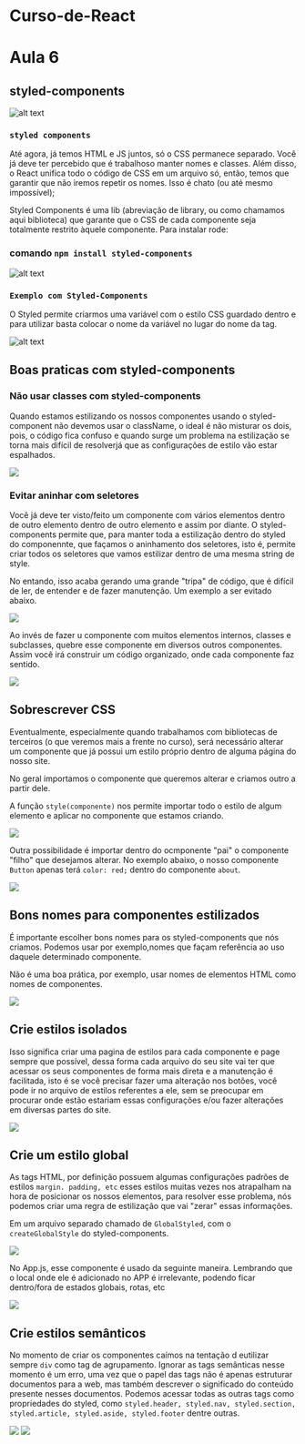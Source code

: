 # Curso-de-React
# Aula 6
## styled-components



![alt text](./src/img/image1.png)

### `styled components`

Até agora, já temos HTML e JS juntos, só o CSS permanece separado. Você já deve ter percebido que é trabalhoso manter nomes e classes. Além disso, o React unifica todo o código de CSS em um arquivo só, então, temos que garantir que não iremos repetir os nomes. Isso é chato (ou até mesmo impossível);

Styled Components é uma lib (abreviação de library, ou como chamamos aqui biblioteca) que garante que o CSS de cada componente seja totalmente restrito àquele componente. Para instalar rode:

### **comando** `npm install styled-components` 

    
![alt text](./src/img/image2.png)

### `Exemplo com Styled-Components`

O Styled permite criarmos uma variável com o estilo CSS guardado dentro e para utilizar basta colocar o nome da variável no lugar do nome da tag.

![alt text](./src/img/image3.png)


## **Boas praticas com styled-components**
### **Não usar classes com styled-components**
Quando estamos estilizando os nossos componentes usando o styled-component não devemos usar o className, o ideal é não misturar os dois, pois, o código fica confuso e quando surge um problema na estilização se torna mais difícil de resolverjá que as configurações de estilo vão estar espalhados.

![](./src/img/image5.png)

### Evitar aninhar com seletores
Você já deve ter visto/feito um componente com vários elementos dentro de outro elemento dentro de outro elemento e assim por diante. O styled-components permite que, para manter toda a estilização dentro do styled do componennte, que façamos o aninhamento dos seletores, isto é, permite criar todos os seletores que vamos estilizar dentro de uma mesma string de style.

No entando, isso acaba gerando uma grande "tripa" de código, que é difícil de ler, de entender e de fazer manutenção. Um exemplo a ser evitado abaixo.

![](./src/img/image6.png)

Ao invés de fazer u componente com muitos elementos internos, classes e subclasses, quebre esse componente em diversos outros componentes. Assim você irá construir um código organizado, onde cada componente faz sentido.

![](./src/img/image7.png)

## Sobrescrever CSS
Eventualmente, especialmente quando trabalhamos com bibliotecas de terceiros (o que veremos mais a frente no curso), será necessário alterar um componente que já possui um estilo próprio dentro de alguma página do nosso site.

No geral importamos o componente que queremos alterar e criamos outro a partir dele.

A função `style(componente)` nos permite importar todo o estilo de algum elemento e aplicar no componente que estamos criando.

![](./src/img/image8.png)

Outra possibilidade é importar dentro do ocmponente "pai" o componente "filho" que desejamos alterar. No exemplo abaixo, o nosso componente `Button` apenas terá `color: red;` dentro do componente `about`.

![](./src/img/image9.png)


## **Bons nomes para componentes estilizados**

É importante escolher bons nomes para os styled-components que nós criamos. Podemos usar por exemplo,nomes que façam referência ao uso daquele determinado componente.

Não é uma boa prática, por exemplo, usar nomes de elementos HTML como nomes de componentes.

![](./src/img/image10.png)

## **Crie estilos isolados**

Isso significa criar uma pagina de estilos para cada componente e page sempre que possível, dessa forma cada arquivo do seu site vai ter que acessar os seus componentes de forma mais direta e a manutenção é facilitada, isto é se você precisar fazer uma alteração nos botões, você pode ir no arquivo de estilos referentes a ele, sem se preocupar em procurar onde estão estariam essas configurações e/ou fazer alterações em diversas partes do site.

![](./src/img/image11.png)

## **Crie um estilo global**

As tags HTML, por definição possuem algumas configurações padrões de estilos `margin. padding, etc` esses estilos muitas vezes nos atrapalham na hora de posicionar os nossos elementos, para resolver esse problema, nós podemos criar uma regra de estilização que vai "zerar" essas informações.

Em um arquivo separado chamado de `GlobalStyled`, com o `createGlobalStyle` do styled-components.

![](./src/img/image12.png)

No App.js, esse componente é usado da seguinte maneira.
Lembrando que o local onde ele é adicionado no APP é irrelevante, podendo ficar dentro/fora de estados globais, rotas, etc

![](./src/img/image13.png)


## **Crie estilos semânticos**

No momento de criar os componentes caímos na tentação d eutilizar sempre `div` como tag de agrupamento. Ignorar as tags semânticas nesse momento é um erro, uma vez que o papel das tags não é apenas estruturar documentos para a web, mas também descrever o significado do conteúdo presente nesses documentos. Podemos acessar todas as outras tags como propriedades do styled, como `styled.header, styled.nav, styled.section, styled.article, styled.aside, styled.footer` dentre outras.

![](./src/img/image14.png)
![](./src/img/image15.png)


